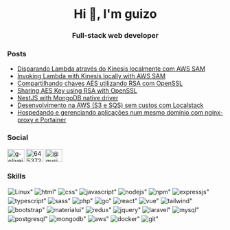 <h1 align="center">Hi 👋, I'm guizo</h1>
<h3 align="center">Full-stack web developer</h3>

### Posts
<!-- BLOG-POST-LIST:START -->
- [Disparando Lambda através do Kinesis localmente com AWS SAM](https://medium.com/@gusiol/disparando-lambda-atrav%C3%A9s-do-kinesis-localmente-com-aws-sam-e535e40e795d?source=rss-12f957494f66------2)
- [Invoking Lambda with Kinesis locally with AWS SAM](https://medium.com/@gusiol/invoking-lambda-with-kinesis-locally-with-aws-sam-61ef77613284?source=rss-12f957494f66------2)
- [Compartilhando chaves AES utilizando RSA com OpenSSL](https://medium.com/b2w-engineering/compartilhando-chaves-aes-utilizando-rsa-com-openssl-3beffb1b2010?source=rss-12f957494f66------2)
- [Sharing AES Key using RSA with OpenSSL](https://medium.com/b2w-engineering-en/sharing-aes-key-using-rsa-with-openssl-bc470afd2fb7?source=rss-12f957494f66------2)
- [NestJS with MongoDB native driver](https://medium.com/@gusiol/nestjs-with-mongodb-native-driver-9d82e377d55?source=rss-12f957494f66------2)
- [Desenvolvimento na AWS (S3 e SQS) sem custos com Localstack](https://medium.com/@gusiol/desenvolvimento-na-aws-s3-e-sqs-sem-custos-com-localstack-f525d015ca48?source=rss-12f957494f66------2)
- [Hospedando e gerenciando aplicações num mesmo domínio com nginx-proxy e Portainer](https://medium.com/@gusiol/hospedando-e-gerenciando-aplica%C3%A7%C3%B5es-num-mesmo-dom%C3%ADnio-com-nginx-proxy-e-portainer-ce13d3dd5e3e?source=rss-12f957494f66------2)
<!-- BLOG-POST-LIST:END -->

<h3 align="left">Social</h3>
<p align="left">
<a href="https://linkedin.com/in/g-oliveira" target="blank"><img align="center" src="https://cdn.jsdelivr.net/npm/simple-icons@3.0.1/icons/linkedin.svg" alt="g-oliveira" height="30" width="40" /></a>
<a href="https://stackoverflow.com/users/6453726" target="blank"><img align="center" src="https://cdn.jsdelivr.net/npm/simple-icons@3.0.1/icons/stackoverflow.svg" alt="6453726" height="30" width="40" /></a>
<a href="https://medium.com/@gusiol" target="blank"><img align="center" src="https://cdn.jsdelivr.net/npm/simple-icons@3.0.1/icons/medium.svg" alt="@gusiol" height="30" width="40" /></a>
</p>

<h3 align="left">Skills</h3>

<div style="display:flex;flex-wrap:wrap;align-items:center;justify-content:start;">
<span style="padding:2px">
<img align="center" src="https://img.shields.io/badge/Linux-FCC624?style=for-the-badge&logo=linux&logoColor=black" alt=Linux">
</span>
<span style="padding:2px">
<img align="center" src="https://img.shields.io/badge/HTML-239120?style=for-the-badge&logo=html5&logoColor=white" alt=html">
</span>
<span style="padding:2px">
<img align="center" src="https://img.shields.io/badge/CSS-239120?&style=for-the-badge&logo=css3&logoColor=white" alt=css">
</span>
<span style="padding:2px">
<img align="center" src="https://img.shields.io/badge/JavaScript-323330?style=for-the-badge&logo=javascript&logoColor=F7DF1E" alt=javascript">
</span>
<span style="padding:2px">
<img align="center" src="https://img.shields.io/badge/Node.js-43853D?style=for-the-badge&logo=node.js&logoColor=white" alt=nodejs">
</span>
<span style="padding:2px">
<img align="center" src="https://img.shields.io/badge/npm-CB3837?style=for-the-badge&logo=npm&logoColor=white" alt=npm">
</span>
<span style="padding:2px">
<img align="center" src="https://img.shields.io/badge/Express.js-000000?style=for-the-badge&logo=express&logoColor=white" alt=expressjs">
</span>
<span style="padding:2px">
<img align="center" src="https://img.shields.io/badge/TypeScript-007ACC?style=for-the-badge&logo=typescript&logoColor=white" alt=typescript">
</span>
<span style="padding:2px">
<img align="center" src="https://img.shields.io/badge/Sass-CC6699?style=for-the-badge&logo=sass&logoColor=white" alt=sass">
</span>
<span style="padding:2px">
<img align="center" src="https://img.shields.io/badge/PHP-777BB4?style=for-the-badge&logo=php&logoColor=white" alt=php">
</span>
<span style="padding:2px">
<img align="center" src="https://img.shields.io/badge/Go-00ADD8?style=for-the-badge&logo=go&logoColor=white" alt=go">
</span>
<span style="padding:2px">
<img align="center" src="https://img.shields.io/badge/React-20232A?style=for-the-badge&logo=react&logoColor=61DAFB" alt=react">
</span>
<span style="padding:2px">
<img align="center" src="https://img.shields.io/badge/Vue.js-35495E?style=for-the-badge&logo=vue.js&logoColor=4FC08D" alt=vue">
</span>
<span style="padding:2px">
<img align="center" src="https://img.shields.io/badge/Tailwind_CSS-38B2AC?style=for-the-badge&logo=tailwind-css&logoColor=white" alt=tailwind">
</span>
<span style="padding:2px">
<img align="center" src="https://img.shields.io/badge/Bootstrap-563D7C?style=for-the-badge&logo=bootstrap&logoColor=white" alt=bootstrap">
</span>
<span style="padding:2px">
<img align="center" src="https://img.shields.io/badge/Material--UI-0081CB?style=for-the-badge&logo=material-ui&logoColor=white" alt=materialui">
</span>
<span style="padding:2px">
<img align="center" src="https://img.shields.io/badge/Redux-593D88?style=for-the-badge&logo=redux&logoColor=white" alt=redux">
</span>
<span style="padding:2px">
<img align="center" src="https://img.shields.io/badge/jQuery-0769AD?style=for-the-badge&logo=jquery&logoColor=white" alt=jquery">
</span>
<span style="padding:2px">
<img align="center" src="https://img.shields.io/badge/Laravel-FF2D20?style=for-the-badge&logo=laravel&logoColor=white" alt=laravel">
</span>
<span style="padding:2px">
<img align="center" src="https://img.shields.io/badge/MySQL-00000F?style=for-the-badge&logo=mysql&logoColor=white" alt=mysql">
</span>
<span style="padding:2px">
<img align="center" src="https://img.shields.io/badge/PostgreSQL-316192?style=for-the-badge&logo=postgresql&logoColor=white" alt=postgresql">
</span>
<span style="padding:2px">
<img align="center" src="https://img.shields.io/badge/MongoDB-4EA94B?style=for-the-badge&logo=mongodb&logoColor=white" alt=mongodb">
</span>
<span style="padding:2px">
<img align="center" src="https://img.shields.io/badge/Amazon_AWS-232F3E?style=for-the-badge&logo=amazon-aws&logoColor=white" alt=aws">
</span>
<span style="padding:2px">
<img align="center" src="https://img.shields.io/badge/Docker-2CA5E0?style=for-the-badge&logo=docker&logoColor=white" alt=docker">
</span>
<span style="padding:2px">
<img align="center" src="https://img.shields.io/badge/Git-F05032?style=for-the-badge&logo=git&logoColor=white" alt=git">
</span>
</div>
